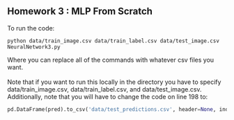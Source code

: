## Homework 3 : MLP From Scratch
To run the code:
```console
python data/train_image.csv data/train_label.csv data/test_image.csv NeuralNetwork3.py
```
Where you can replace all of the commands with whatever csv files you want. 
<br /> <br />
Note that if you want to run this locally in the directory you have to specify data/train_image.csv, data/train_label.csv, and data/test_image.csv. 
Additionally, note that you will have to change the code on line 198 to:
```python
pd.DataFrame(pred).to_csv('data/test_predictions.csv', header=None, index=None)
```
